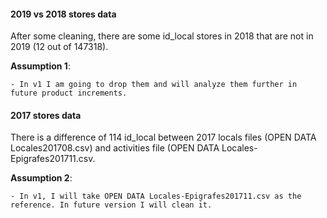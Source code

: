 #### 2019 vs 2018 stores data

After some cleaning, there are some id_local stores in 2018 that are not in 2019 (12 out of 147318).

**Assumption 1**:

    - In v1 I am going to drop them and will analyze them further in future product increments.

#### 2017 stores data

There is a difference of 114 id_local between 2017 locals files (OPEN DATA Locales201708.csv) and activities file (OPEN DATA Locales-Epigrafes201711.csv.

**Assumption 2**:

    - In v1, I will take OPEN DATA Locales-Epigrafes201711.csv as the reference. In future version I will clean it.

